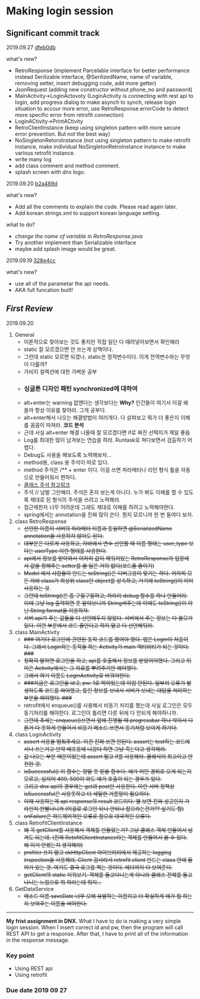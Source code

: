 
Making login session  
====================

## Significant commit track ##

2019.09.27
[dfeb0db](https://github.com/absinthe4902/first_assignment/commit/dfeb0db13b9b1d9fe4f5579354580d559f1b4cd0)

what's new?
- RetroResponse (implement Parcelable interface for better performance instead Serilizable interface, @SerilizedName, name of variable, removing setter, insert debugging code, add more getter)
- JsonRequest (adding new constructor without phone_no and password) 
- MainActivity->LoginActovoty (LoginActivity is connecting with rest api to login, add progress dialog to make asynch to synch, release login situation to accour more error, use RetroResponse.errorCode to detect more specific error from retrofit connection)
- LoginACtivity->PrintACtivity
- RetroClientInstance (keep using singleton pattern with more secure error prevention. But not the best way)
- NoSingletonRetoroInstance (not using singleton pattern to make retrofit instance, make individual NoSingletonRetroInstance instance to make various retrofit instance. 
- write many log 
- add class comment and method comment. 
- splash screen with dnx logo.

2019.09.20
[b2a489d](https://github.com/absinthe4902/first_assignment/commit/b2a489dec31a45a6800d45676bf6fe10c808ef6c)

what's new?
- Add all the comments to explain the code. Please read again later.
- Add korean strings.xml to support korean language setting. 

what to do?
- *change the name of variable in RetroResponse.java*
- Try another implement than Serializable interface
- maybe add splash image would be great.

2019.09.19
 [328e4cc](https://github.com/absinthe4902/first_assignment/commit/328e4cc06c02bf6e6241f0d10e4e85344c04ed4d)


what's new? 
- use all of the parametar the api needs. 
- AKA full funcation built!

## *First Review* ##
2019.09.20
1. General
   + 이론적으로 찾아보는 것도 좋지만 직접 일단 다 때려넣어보면서 확인해라 
   + static 잘 모르겠으면 안 쓰는게 상책이다. 
   + 그런데 static 모르면 되겠나. static은 정적변수이다. 이게 전역변수와는 무엇이 다를까? 
   + 가비지 컬렉션에 대한 가벼운 공부
   + ### 싱글톤 디자인 패턴 synchronized에 대하여 ###
   + alt+enter는 warning 없앤다는 생각보다는 **Why?** 인간들이 여기서 이걸 왜 쓸까 항상 이유를 찾아라. 그게 공부다.
   + alt+enter해서 나오는 해결방법이 여러개다. 다 살펴보고 뭐가 더 좋은지 이해를 꼼꼼이 따져라. **코드 분석** 
   + 근데 사실 alt+enter 해결 나올때 잘 모르겠다면 if로 짜진 선택지가 제일 좋음
   + Log를 최대한 많이 남겨보는 연습을 하라. Runtask로 쳐다보면서 검출하기 어렵다. 
   + Debug도 사용을 해보도록 노력해보자...
   + method용, class 용 주석이 따로 있다.
   + method 주석은 /** + enter 이다. 이걸 쓰면 파라메터나 리턴 형식 틀을 자동으로 만들어줘서 편하다. 
   + [클래스 주석 참고링크](https://thinkerodeng.tistory.com/227)
   + 주석 // 남발 그만해라. 주석은 혼자 보는게 아니다. 누가 봐도 이해를 할 수 있도록 제대로 된 형식의 주석을 쓰려고 노력해라.
   + 접근제한자 너무 어려운데 그래도 제대로 이해를 하려고 노력해야한다. 
   + spring에서는 annotation을 진짜 많이 쓴다. 뭔지 모르니까 한 번 들여다 보자.
2. class RetroResponse 
   + ~~선언한 이름이 서버의 파라메터 이름과 동일하면 @SerializedName annotation을 사용하지 않아도 된다.~~
   + ~~대부분은 다르게 사용하고, 자바에서 변수 선언할 때 이름 형태는 user_type 보다는 userType 이런 형태를 사용한다.~~ 
   + ~~api에서 정보를 받아와서 어차피 값이 채워져있는 RetroResponse의 입장에서 값을 정해주는 setter를 쓸 일은 거의 없다(코드줄 줄이기)~~
   + ~~Model 에서 사람들이 만드는 toString()은 디버그용이 맞기는 하다. 어차피 모든 자바 class가 최상위 class인 object를 상속하고, 거기에 toString()이 이미 사용하는 것~~. 
   + ~~그런데 toString()은 좀 구질구질하고, 차라리 debug 함수를 하나 만들어라. 이때 그냥 log 출력하면 못 알아보니까 String써주는데 이때도 toString()이 아닌 String.format을 이용하자.~~ 
   + ~~서버 api가 주는 값들을 다 선언해두지 않았다. 서버에서 주는 정보는 다 쓸모가 있다. 이런 부분에서 코드 줄인다고 하지 말고 다 선언해둬라.~~
3. class MainActivity
   + ~~### 여기다 로그인에 관련된 동작 코드를 짰어야 했다. 앱은 Login이 처음이다. 그래서 Login하는 동작을 하는 Activity가 main 엑티비티가 되는 것이다. ###~~
   + ~~정확히 말하면 로그인을 하고, api를 호출해서 정보를 받았어야했다. 그리고 뒤 이은 Activity에서는 그 자료를 뿌려주기만 해야했다.~~ 
   + ~~그래서 여기 이름도 LoginActivity로 바꿔야한다.~~ 
   + ~~###지금은 로그인을 id:2, pw: 1로 막아뒀는데 이럼 안된다. 일부러 오류가 발생하도록 코드를 짜야했고, 틀린 정보를 보내서 서버가 보내는 대답을 처리하는 부분을 짜야했다. ###~~
   + retrofit에서 enqueue()를 사용해서 비동기 처리를 했는데 사실 로그인은 모두 동기처리를 해야한다. 로그인이 틀리면 다른 뒤에 다 안되게 해야하니까.
   + ~~그런데 추세는 enqueue()쓰면서 앞에 진행될 때 progressbar 하나 박아서 다른거 다 못하게 만들어서 비동기 메소드 쓰면서 동기처럼 보이게 하기다.~~ 
4. class LoginActivity 
   + ~~assert 사용을 멈춰주세요. 이건 진짜 쓰면 안된다. assert는 test하는 코드에서나 쓰는거고 만약 배포용에 나갔다 하면 그냥 죽는다고 생각해라.~~ 
   + ~~값 나오는 부분 때문이었는데 assert 말고 if를 사용해라. 클래식이 최고이고 안전한 것.~~ 
   + ~~isSuccessful() 이 함수는 정말 못 믿을 함수다. 얘가 어떤 경위로 오게 되는지 모르고, 심지어 400, 500이 와도 얘가 호출이 되는 경우가 있다.~~ 
   + ~~그리고 dnx api의 경우에는 get과 post만 사용한다. 이런 서버 정책상 isSuccessful은 사용못하고 더 세밀한 거름망이 필요하다.~~
   + ~~이때 사용하는게 api response의 result 코드이다. 얠 보면 진짜 성공인지 가라인지 판별나니까 (이걸로 로그인 되나 안되나 잡으라는건가?? 싶기도 함)~~
   + ~~onFailure은 하드웨어적인 오류로 참으로 대국적인 오류다.~~ 
5. class RetrofitClientInstance 
   + ~~왜 꼭 getClient를 사용해서 객체를 만들었는가? 그냥 클래스 객체 만들어서 넘겨도 되는데. (진짜 RetofitClientInstance라는 객체를 만들어서 쓸 수 있다. 왜 이거 안썼는지 생각해라)~~
   + ~~profiler 쓰지 말고 okHttpClient 라이브러리에서 제공하는 logging inspection을 사용해라. Client 검사라서 retrofit client 만드는 class 안에 들어가 있는 것. 여기도 결국 로그를 찍는 것이다. 헤더까지 다 보여준다.~~ 
   + ~~getClient의 static 지워보기. 객체를 들고다니는게 아니라 클래스 전체를 들고나니는 느낌으로 뭐 하라는데 뭐지...~~
6. GetDataService 
   + ~~메소드 이름 saveDate 너무 오해 유발하는 이름이고 더 확실하게 얘가 뭘 하는지 보여주는 이름을 써야한다.~~ 
--------------------------------

**My frist assignment in DNX.** 
What I have to do is making a very simple login session. 
When I insert correct id and pw, then the program will call REST API to get a response. 
After that, I have to print all of the information in the response message. 

### Key point ###
* Using REST api
* Using retrofit 

### Due date 2019 09 27 ### 




    
